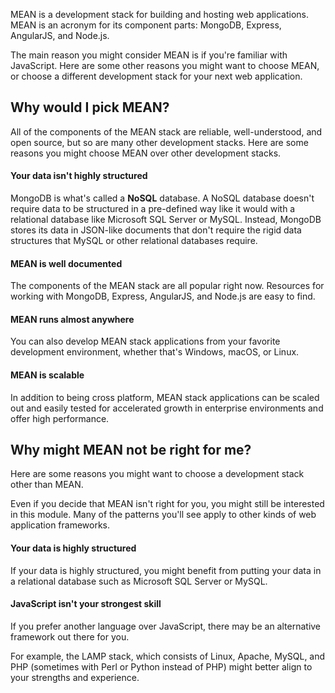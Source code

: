 MEAN is a development stack for building and hosting web applications. MEAN is an acronym for its component parts: MongoDB, Express, AngularJS, and Node.js.

The main reason you might consider MEAN is if you're familiar with JavaScript. Here are some other reasons you might want to choose MEAN, or choose a different development stack for your next web application.

## Why would I pick MEAN?

All of the components of the MEAN stack are reliable, well-understood, and open source, but so are many other development stacks. Here are some reasons you might choose MEAN over other development stacks.

#### Your data isn't highly structured

MongoDB is what's called a **NoSQL** database. A NoSQL database doesn't require data to be structured in a pre-defined way like it would with a relational database like Microsoft SQL Server or MySQL. Instead, MongoDB stores its data in JSON-like documents that don't require the rigid data structures that MySQL or other relational databases require.

#### MEAN is well documented

The components of the MEAN stack are all popular right now. Resources for working with MongoDB, Express, AngularJS, and Node.js are easy to find.

#### MEAN runs almost anywhere

You can also develop MEAN stack applications from your favorite development environment, whether that's Windows, macOS, or Linux.

#### MEAN is scalable

In addition to being cross platform, MEAN stack applications can be scaled out and easily tested for accelerated growth in enterprise environments and offer high performance.

## Why might MEAN not be right for me?

Here are some reasons you might want to choose a development stack other than MEAN.

Even if you decide that MEAN isn't right for you, you might still be interested in this module. Many of the patterns you'll see apply to other kinds of web application frameworks.

#### Your data is highly structured

If your data is highly structured, you might benefit from putting your data in a relational database such as Microsoft SQL Server or MySQL.

#### JavaScript isn't your strongest skill

If you prefer another language over JavaScript, there may be an alternative framework out there for you.

For example, the LAMP stack, which consists of Linux, Apache, MySQL, and PHP (sometimes with Perl or Python instead of PHP) might better align to your strengths and experience.
